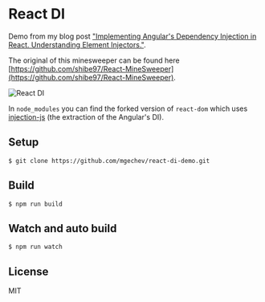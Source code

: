 # React DI

Demo from my blog post ["Implementing Angular's Dependency Injection in React. Understanding Element Injectors."](http://blog.mgechev.com/2017/01/30/implementing-dependency-injection-react-angular-element-injectors/).

The original of this minesweeper can be found here [https://github.com/shibe97/React-MineSweeper](https://github.com/shibe97/React-MineSweeper).

![React DI](http://blog.mgechev.com/images/react-di/angular-in-react.png)

In `node_modules` you can find the forked version of `react-dom` which uses [injection-js](https://github.com/mgechev/injection-js) (the extraction of the Angular's DI).

## Setup

```
$ git clone https://github.com/mgechev/react-di-demo.git
```

## Build

```
$ npm run build
```

## Watch and auto build

```
$ npm run watch
```

## License

MIT

